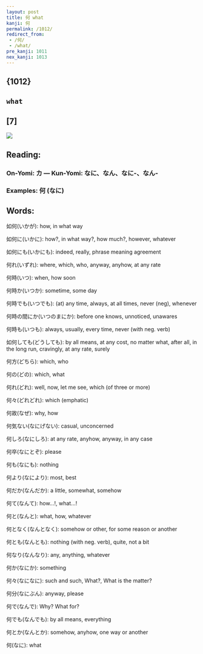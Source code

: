 ```yaml
---
layout: post
title: 何 what
kanji: 何
permalink: /1012/
redirect_from:
 - /何/
 - /what/
pre_kanji: 1011
nex_kanji: 1013
---
```


## {1012}

## `what`

## [7]

<div class="stroke"><img src="E4BD95.png" /></div>

## Reading:

### On-Yomi: カ &mdash; Kun-Yomi: なに、なん、なに-、なん-

### Examples: 何 (なに)

## Words:

如何(いかが): how, in what way

如何に(いかに): how?, in what way?, how much?, however, whatever

如何にも(いかにも): indeed, really, phrase meaning agreement

何れ(いずれ): where, which, who, anyway, anyhow, at any rate

何時(いつ): when, how soon

何時か(いつか): sometime, some day

何時でも(いつでも): (at) any time, always, at all times, never (neg), whenever

何時の間にか(いつのまにか): before one knows, unnoticed, unawares

何時も(いつも): always, usually, every time, never (with neg. verb)

如何しても(どうしても): by all means, at any cost, no matter what, after all, in the long run, cravingly, at any rate, surely

何方(どちら): which, who

何の(どの): which, what

何れ(どれ): well, now, let me see, which (of three or more)

何々(どれどれ): which (emphatic)

何故(なぜ): why, how

何気ない(なにげない): casual, unconcerned

何しろ(なにしろ): at any rate, anyhow, anyway, in any case

何卒(なにとぞ): please

何も(なにも): nothing

何より(なにより): most, best

何だか(なんだか): a little, somewhat, somehow

何て(なんて): how...!, what...!

何と(なんと): what, how, whatever

何となく(なんとなく): somehow or other, for some reason or another

何とも(なんとも): nothing (with neg. verb), quite, not a bit

何なり(なんなり): any, anything, whatever

何か(なにか): something

何々(なになに): such and such, What?, What is the matter?

何分(なにぶん): anyway, please

何で(なんで): Why? What for?

何でも(なんでも): by all means, everything

何とか(なんとか): somehow, anyhow, one way or another

何(なに): what

